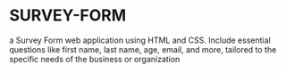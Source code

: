 # SURVEY-FORM
 a Survey Form web application using HTML and CSS. Include essential questions like first name, last name, age, email, and more, tailored to the specific needs of the business or organization
